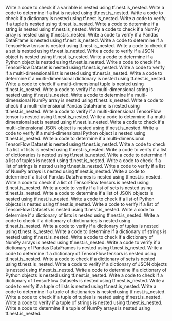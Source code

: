 Write a code to check if a variable is nested using tf.nest.is_nested.
Write a code to determine if a list is nested using tf.nest.is_nested.
Write a code to check if a dictionary is nested using tf.nest.is_nested.
Write a code to verify if a tuple is nested using tf.nest.is_nested.
Write a code to determine if a string is nested using tf.nest.is_nested.
Write a code to check if a NumPy array is nested using tf.nest.is_nested.
Write a code to verify if a Pandas DataFrame is nested using tf.nest.is_nested.
Write a code to determine if a TensorFlow tensor is nested using tf.nest.is_nested.
Write a code to check if a set is nested using tf.nest.is_nested.
Write a code to verify if a JSON object is nested using tf.nest.is_nested.
Write a code to determine if a Python object is nested using tf.nest.is_nested.
Write a code to check if a TensorFlow Dataset is nested using tf.nest.is_nested.
Write a code to verify if a multi-dimensional list is nested using tf.nest.is_nested.
Write a code to determine if a multi-dimensional dictionary is nested using tf.nest.is_nested.
Write a code to check if a multi-dimensional tuple is nested using tf.nest.is_nested.
Write a code to verify if a multi-dimensional string is nested using tf.nest.is_nested.
Write a code to determine if a multi-dimensional NumPy array is nested using tf.nest.is_nested.
Write a code to check if a multi-dimensional Pandas DataFrame is nested using tf.nest.is_nested.
Write a code to verify if a multi-dimensional TensorFlow tensor is nested using tf.nest.is_nested.
Write a code to determine if a multi-dimensional set is nested using tf.nest.is_nested.
Write a code to check if a multi-dimensional JSON object is nested using tf.nest.is_nested.
Write a code to verify if a multi-dimensional Python object is nested using tf.nest.is_nested.
Write a code to determine if a multi-dimensional TensorFlow Dataset is nested using tf.nest.is_nested.
Write a code to check if a list of lists is nested using tf.nest.is_nested.
Write a code to verify if a list of dictionaries is nested using tf.nest.is_nested.
Write a code to determine if a list of tuples is nested using tf.nest.is_nested.
Write a code to check if a list of strings is nested using tf.nest.is_nested.
Write a code to verify if a list of NumPy arrays is nested using tf.nest.is_nested.
Write a code to determine if a list of Pandas DataFrames is nested using tf.nest.is_nested.
Write a code to check if a list of TensorFlow tensors is nested using tf.nest.is_nested.
Write a code to verify if a list of sets is nested using tf.nest.is_nested.
Write a code to determine if a list of JSON objects is nested using tf.nest.is_nested.
Write a code to check if a list of Python objects is nested using tf.nest.is_nested.
Write a code to verify if a list of TensorFlow Datasets is nested using tf.nest.is_nested.
Write a code to determine if a dictionary of lists is nested using tf.nest.is_nested.
Write a code to check if a dictionary of dictionaries is nested using tf.nest.is_nested.
Write a code to verify if a dictionary of tuples is nested using tf.nest.is_nested.
Write a code to determine if a dictionary of strings is nested using tf.nest.is_nested.
Write a code to check if a dictionary of NumPy arrays is nested using tf.nest.is_nested.
Write a code to verify if a dictionary of Pandas DataFrames is nested using tf.nest.is_nested.
Write a code to determine if a dictionary of TensorFlow tensors is nested using tf.nest.is_nested.
Write a code to check if a dictionary of sets is nested using tf.nest.is_nested.
Write a code to verify if a dictionary of JSON objects is nested using tf.nest.is_nested.
Write a code to determine if a dictionary of Python objects is nested using tf.nest.is_nested.
Write a code to check if a dictionary of TensorFlow Datasets is nested using tf.nest.is_nested.
Write a code to verify if a tuple of lists is nested using tf.nest.is_nested.
Write a code to determine if a tuple of dictionaries is nested using tf.nest.is_nested.
Write a code to check if a tuple of tuples is nested using tf.nest.is_nested.
Write a code to verify if a tuple of strings is nested using tf.nest.is_nested.
Write a code to determine if a tuple of NumPy arrays is nested using tf.nest.is_nested.